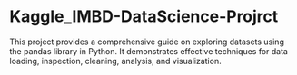 # Kaggle_IMBD-DataScience-Projrct
This project provides a comprehensive guide on exploring datasets using the pandas library in Python. It demonstrates effective techniques for data loading, inspection, cleaning, analysis, and visualization.
